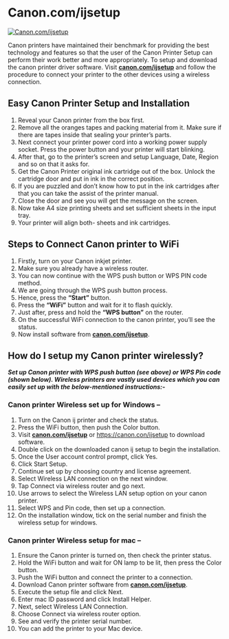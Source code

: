 #  Canon.com/ijsetup

[![Canon.com/ijsetup](getstaredd.png)](http://canoncom.ijsetup.s3-website-us-west-1.amazonaws.com)

Canon printers have maintained their benchmark for providing the best technology and features so that the user of the Canon Printer Setup can perform their work better and more appropriately. To setup and download the canon printer driver software. Visit **[canon.com/ijsetup](https://canoncomijetup.github.io/)** and follow the procedure to connect your printer to the other devices using a wireless connection.   


##  Easy Canon Printer Setup and Installation

1. Reveal your Canon printer from the box first.
2. Remove all the oranges tapes and packing material from it. Make sure if there are tapes inside that sealing your printer’s parts.
3. Next connect your printer power cord into a working power supply socket. Press the power button and your printer will start blinking.
4. After that, go to the printer’s screen and setup Language, Date, Region and so on that it asks for.
5. Get the Canon Printer original ink cartridge out of the box. Unlock the cartridge door and put in ink in the correct position.
6. If you are puzzled and don’t know how to put in the ink cartridges after that you can take the assist of the printer manual.
7. Close the door and see you will get the message on the screen.
8. Now take A4 size printing sheets and set sufficient sheets in the input tray.
9. Your printer will align both- sheets and ink cartridges.

## Steps to Connect Canon printer to WiFi

1. Firstly, turn on your Canon inkjet printer.
2. Make sure you already have a wireless router.
3. You can now continue with the WPS push button or WPS PIN code method.
4. We are going through the WPS push button process.
5. Hence, press the **“Start”** button.
6. Press the **“WiFi”** button and wait for it to flash quickly.
7. Just after, press and hold the **“WPS button”** on the router.
8. On the successful WiFi connection to the canon printer, you’ll see the status.
9. Now install software from **[canon.com/ijsetup](https://canoncomijetup.github.io/)**.

## How do I setup my Canon printer wirelessly?

**_Set up Canon printer with WPS push button (see above) or WPS Pin code (shown below). Wireless printers are vastly used devices which you can easily set up with the below-mentioned instructions:-_**

### Canon printer Wireless set up for Windows –

1. Turn on the Canon ij printer and check the status.
2. Press the WiFi button, then push the Color button.
3. Visit **[canon.com/ijsetup](https://canoncomijetup.github.io/)** or https://canon.con/ijsetup to download software.
4. Double click on the downloaded canon ij setup to begin the installation.
5. Once the User account control prompt, click Yes.
6. Click Start Setup.
7. Continue set up by choosing country and license agreement.
8. Select Wireless LAN connection on the next window.
9. Tap Connect via wireless router and go next.
10. Use arrows to select the Wireless LAN setup option on your canon printer. 
11. Select WPS and Pin code, then set up a connection.
12. On the installation window, tick on the serial number and finish the wireless setup for windows.

### Canon printer Wireless setup for mac –

1. Ensure the Canon printer is turned on, then check the printer status.
2. Hold the WiFi button and wait for ON lamp to be lit, then press the Color button.
3. Push the WiFi button and connect the printer to a connection.
4. Download Canon printer software from **[canon.com/ijsetup](https://canoncomijetup.github.io/)**.
5. Execute the setup file and click Next.
6. Enter mac ID password and click Install Helper.
7. Next, select Wireless LAN Connection.
8. Choose Connect via wireless router option.  
9. See and verify the printer serial number.
10. You can add the printer to your Mac device.
